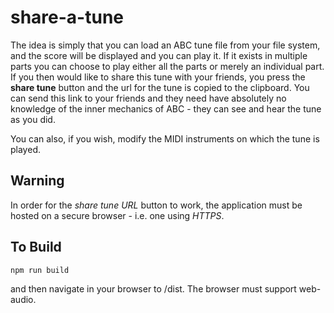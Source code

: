 # share-a-tune

The idea is simply that you can load an ABC tune file from your file system, and the score will be displayed and you can play it.  If it exists in multiple parts you can choose to play either all the parts or merely an individual part.  If you then would like to share this tune with your friends, you press the __share tune__ button and the url for the tune is copied to the clipboard.  You can send this link to your friends and they need have absolutely no knowledge of the inner mechanics of ABC - they can see and hear the tune as you did.

You can also, if you wish, modify the MIDI instruments on which the tune is played.

## Warning

In order for the _share tune URL_ button to work, the application must be hosted on a secure browser - i.e. one using _HTTPS_.


## To Build

    npm run build

and then navigate in your browser to /dist.  The browser must support web-audio.